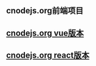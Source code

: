 ## cnodejs.org前端项目

## [cnodejs.org vue版本](https://github.com/fengnovo/vue/tree/master/vue-cnode)  
## [cnodejs.org react版本](https://github.com/fengnovo/fengnovo-react-test/tree/master/transition-test)  